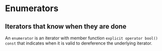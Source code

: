 # Enumerators
## Iterators that know when they are done
An `enumerator` is an iterator with member function `explicit operator bool() const` that indicates
when it is valid to dereference the underlying iterator.

